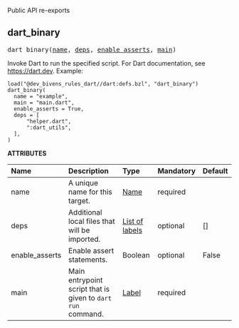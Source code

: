 <!-- Generated with Stardoc: http://skydoc.bazel.build -->

Public API re-exports

<a id="dart_binary"></a>

## dart_binary

<pre>
dart_binary(<a href="#dart_binary-name">name</a>, <a href="#dart_binary-deps">deps</a>, <a href="#dart_binary-enable_asserts">enable_asserts</a>, <a href="#dart_binary-main">main</a>)
</pre>

Invoke Dart to run the specified script.
For Dart documentation, see https://dart.dev.
Example:
```starlark
load("@dev_bivens_rules_dart//dart:defs.bzl", "dart_binary")
dart_binary(
  name = "example",
  main = "main.dart",
  enable_asserts = True,
  deps = [
      "helper.dart",
      ":dart_utils",
  ],
)
```


**ATTRIBUTES**


| Name  | Description | Type | Mandatory | Default |
| :------------- | :------------- | :------------- | :------------- | :------------- |
| <a id="dart_binary-name"></a>name |  A unique name for this target.   | <a href="https://bazel.build/concepts/labels#target-names">Name</a> | required |  |
| <a id="dart_binary-deps"></a>deps |  Additional local files that will be imported.   | <a href="https://bazel.build/concepts/labels">List of labels</a> | optional | [] |
| <a id="dart_binary-enable_asserts"></a>enable_asserts |  Enable assert statements.   | Boolean | optional | False |
| <a id="dart_binary-main"></a>main |  Main entrypoint script that is given to <code>dart run</code> command.   | <a href="https://bazel.build/concepts/labels">Label</a> | required |  |


